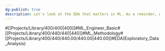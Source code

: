 ```yaml
---
dg-publish: true
description: Let's look at the EDA that matters in ML. As a reminder, good EDA requires a good understanding of data and a good imagination
---
```

#[[Projects/Library/400/400\|400]]#ML_Engineer_Basic#[[Projects/Library/400/440/440\|440]]#ML_Methodology#[[Projects/Library/400/440/440.00/440.00\|440.00]]#EDA(Exploratory_Data_Analysis)

